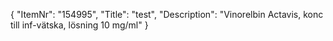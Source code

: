 {
  "ItemNr": "154995",
  "Title": "test",
  "Description": "Vinorelbin Actavis, konc till inf-vätska, lösning 10 mg/ml"
}